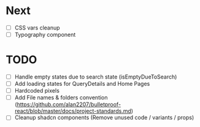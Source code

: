 # Next

- [ ] CSS vars cleanup
- [ ] Typography component

# TODO

- [ ] Handle empty states due to search state (isEmptyDueToSearch)
- [ ] Add loading states for QueryDetails and Home Pages
- [ ] Hardcoded pixels
- [ ] Add File names & folders convention (https://github.com/alan2207/bulletproof-react/blob/master/docs/project-standards.md)
- [ ] Cleanup shadcn components (Remove unused code / variants / props)
